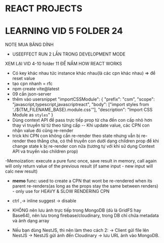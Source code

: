 # REACT PROJECTS

# LEARNING VID 5 FOLDER 24

NOTE MUA BĂNG DÍNH

- USEEFFECT RUN 2 LẦN TRONG DEVELOPMENT MODE

XEM LẠI VID 4-10 folder 11 ĐỂ NẮM HOW REACT WORKS

- Có key khác nhau tức instance khác nhau(là các cpn khác nhau) => để reset value
- tạo cpn nhanh = rfc
- npm create vite@latest
- 09 cần json-server
- thêm vào usersnippet "importCSSModule": {
  "prefix": "csm",
  "scope": "javascript,typescript,javascriptreact",
  "body": ["import styles from './${TM_FILENAME_BASE}.module.css'"],
  "description": "Import CSS Module as `styles`"
  }
- Dùng context API để pass trực tiếp prop từ cha đến con cấp nhỏ hơn thay vì truyền từ từ theo từng cấp
  -- Khi update value, các CPN con nhận value đó cũng re-render
- trick khi CPN con không cẩn re-render theo state nhưng vẫn bị re-render theo thằng cha, có thể truyền con dưới dạng children prop để khi change state k bị re-render con nữa (tương tự với khi sử dụng Context API và truyền vào children prop)

-Memoization: execute a pure func once, save result in memory, call again will only return value of the previous result (if same input - new input will calc new result)

- **memo** func: used to create a CPN that wont be re-rendered when its parent re-renders(as long as the props stay the same between renders) - only use for HEAVY & SLOW RENDERING CPN

- ctrl ,-> inline suggest -> disable

- KHÔNG nên lưu ảnh trực tiếp trong MongoDB (dù là GridFS hay Base64), nên lưu trong firebase/cloudinary, trong DB chỉ chứa metadata và ảnh dạng array
- Nếu bạn dùng NestJS, thì nên làm theo cách 2:
  → Client gửi file lên NestJS → NestJS gửi ảnh đến Cloudinary → lưu URL ảnh vào MongoDB.

